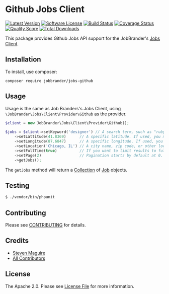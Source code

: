 # Github Jobs Client

[![Latest Version](https://img.shields.io/github/release/JobBrander/jobs-github.svg?style=flat-square)](https://github.com/JobBrander/jobs-github/releases)
[![Software License](https://img.shields.io/badge/license-APACHE%202.0-brightgreen.svg?style=flat-square)](LICENSE.md)
[![Build Status](https://img.shields.io/travis/JobBrander/jobs-github/master.svg?style=flat-square&1)](https://travis-ci.org/JobBrander/jobs-github)
[![Coverage Status](https://img.shields.io/scrutinizer/coverage/g/JobBrander/jobs-github.svg?style=flat-square)](https://scrutinizer-ci.com/g/JobBrander/jobs-github/code-structure)
[![Quality Score](https://img.shields.io/scrutinizer/g/JobBrander/jobs-github.svg?style=flat-square)](https://scrutinizer-ci.com/g/JobBrander/jobs-github)
[![Total Downloads](https://img.shields.io/packagist/dt/jobbrander/jobs-github.svg?style=flat-square)](https://packagist.org/packages/jobbrander/jobs-github)

This package provides Github Jobs API support for the JobBrander's [Jobs Client](https://github.com/JobBrander/jobs-common).

## Installation

To install, use composer:

```
composer require jobbrander/jobs-github
```

## Usage

Usage is the same as Job Branders's Jobs Client, using `\JobBrander\Jobs\Client\Provider\Github` as the provider.

```php
$client = new JobBrander\Jobs\Client\Provider\Github();

$jobs = $client->setKeyword('designer') // A search term, such as "ruby" or "java".
    ->setLattitude(41.8369)      // A specific latitude. If used, you must also send long and must not send location.
    ->setLongitude(87.6847)      // A specific longitude. If used, you must also send lat and must not send location.
    ->setLocation('Chicago, IL') // A city name, zip code, or other location search term.
    ->setFullTime(true)          // If you want to limit results to full time positions set this parameter to 'true'.
    ->setPage(2)                 // Pagination starts by default at 0. 50 results per page.
    ->getJobs();
```

The `getJobs` method will return a [Collection](https://github.com/JobBrander/jobs-common/blob/master/src/Collection.php) of [Job](https://github.com/JobBrander/jobs-common/blob/master/src/Job.php) objects.

## Testing

``` bash
$ ./vendor/bin/phpunit
```

## Contributing

Please see [CONTRIBUTING](https://github.com/jobbrander/jobs-github/blob/master/CONTRIBUTING.md) for details.


## Credits

- [Steven Maguire](https://github.com/stevenmaguire)
- [All Contributors](https://github.com/jobbrander/jobs-github/contributors)


## License

The Apache 2.0. Please see [License File](https://github.com/jobbrander/jobs-github/blob/master/LICENSE) for more information.
